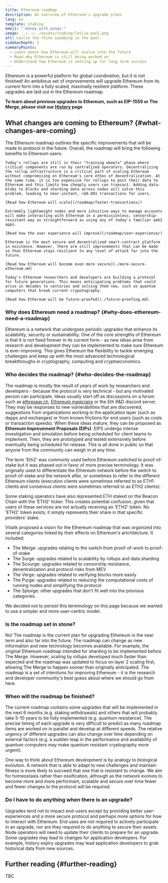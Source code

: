 ```yaml
---
title: Ethereum roadmap
description: An overview of Ethereum's upgrade plans
lang: en
template: staking
emoji: ":money_with_wings:"
image: ../../../assets/staking/leslie-pool.png
alt: Leslie the rhino swimming in the pool.
sidebarDepth: 2
summaryPoints:
  - Learn about how Ethereum will evolve into the future
  - Read why Ethereum is still being worked on
  - Understand how Ethereum is setting up for long term success
---
```


Ethereum is a powerful platform for global coordination, but it is not finished! An ambitious set of improvements will upgrade Ethereum from its current form into a fully scaled, maximally resilient platform. These upgrades are laid out in the Ethereum roadmap.

**To learn about previous upgrades to Ethereum, such as EIP-1559 or The Merge, please visit our [History](/history/) page**

## What changes are coming to Ethereum? {#what-changes-are-coming}

The Ethereum roadmap outlines the specific improvements that will be made to protocol in the future. Overall, the roadmap will bring the following benefits to Ethereum users:

<CardGrid>
  <Card title="Faster, cheaper transactions" emoji="🐟">

    Today's rollups are still in their "training wheels" phase where critical components are run by centralized operators. Decentralizing the rollup infrastructure is a critical part of scaling Ethereum without compromising on Ethereum's core ethos of decentralization. At the same time, it is too expensive for rollups to post their data to Ethereum and this limits how cheaply users can transact. Adding data-blobs to blocks and sharding data across nodes will solve this problem, leading to near-instant, <$0.001 transactions for users.

    [Read how Ethereum will scale](/roadmap/faster-transactions/)

  </Card>
  <Card title="Better user experience" emoji=":stopwatch:">

    Extremely lightweight nodes and more intuitive ways to manage accounts will make interacting with Ethereum in a permissionless, censorship-resistant way as straightforward as using any of today's familiar web2 apps.

    [Read how the user experience will improve](/roadmap/user-experience/)

  </Card>
  <Card title="More security" emoji=":droplet:">

    Ethereum is the most secure and decentralized smart-contract platform in existence. However, there are still improvements that can be made so that Ethereum stays resilient to any level of attack far into the future.

    [Read how Ethereum will become even more secure](./more-secure-ethereum.md)

  </Card>
    <Card title="Future proofing" emoji=":droplet:">

    Today's Ethereum researchers and developers are building a protocol for future generations. This means anticipating problems that could arise in decades to centuries and solving them now, such as quantum computers that break current crypotography.

    [Read how Ethereum will be future-proofed](./future-proofing.md)

  </Card>
</CardGrid>

### Why does Ethereum need a roadmap? {#why-does-ethereum-need-a-roadmap}

Ethereum is a network that undergoes periodic upgrades that enhance its scalability, security or sustainability. One of the core strengths of Ethereum is that it is not fixed forever in its current form - as new ideas arise from research and development they can be implemented to make sure Ethereum is ever-improving. This gives Ethereum the flexibility to tackle emerging challenges and keep up with the most advanced technological breakthroughs in cryptography, computing and cryptoeconomics.

### Who decides the roadmap? {#who-decides-the-roadmap}

The roadmap is mostly the result of years of work by researchers and developers - because the protocol is very technical - but any motivated person can participate. Ideas usually start off as discussions on a forum such as [ethresear.ch](ethresear.ch), [Ethereum magicians](https://ethereum-magicians.org/) or the Eth R&D discord server. They may be responses to new vulnerabilities that are discovered, suggestions from organizations working in the application layer (such as dapps and exchanges) or from known frictions for end users (such as costs or transaction speeds). When these ideas mature, they can be proposed as **Ethereum Improvement Proposals (EIPs)**. EIPS undergo intense investigation and simulation before being scheduled for client teams to implement. Then, they are prototyped and tested extensively before eventually being scheduled for release. This is all done in public so that anyone from the community can weigh in at any time.

<ExpandableCard title="What is ETH2?">
The term 'Eth2' was commonly used before Ethereum switched to proof-of-stake but it was phased out in favor of more precise terminology. It was originally used to differentiate the Ethereum network before the switch to proof-of-stake and the network after, or sometimes to refer to the different Ethereum clients (execution clients were sometimes referred to as ETH1 clients and consensus clients were sometimes referred to as ETH2 clients).

Some staking operators have also represented ETH staked on the Beacon Chain with the ‘ETH2’ ticker. This creates potential confusion, given that users of these services are not actually receiving an ‘ETH2’ token. No ‘ETH2’ token exists; it simply represents their share in that specific providers’ stake.
</ExpandableCard>

<ExpandableCard title="What about the verge, the splurge etc?">
Vitalik proposed a vision for the Ethereum roadmap that was organized into several categories linked by their effects on Ethereum's artchitecture. It included:

- The Merge: upgrades relating to the switch from proof-of-work to proof-of-stake
- The Surge: upgrades related to scalability by rollups and data sharding
- The Scourge: upgrades related to censorship resistance, decentralization and protocol risks from MEV
- The Verge: upgrades related to verifying blocks more easily
- The Purge: upgrades related to reducing the computational costs of running nodes and simplifying the protocol
- The Splurge: other upgrades that don't fit well into the previous categories.

We decided not to persist this terminology on this page because we wanted to use a simpler and more user-centric model.
</ExpandableCard>

### Is the roadmap set in stone?

No! The roadmap is the current plan for upgrading Ethereum in the near term and also far into the future. The roadmap can change as new information and new technology becomes available. For example, the original Ethereum roadmap intended for sharding to be implemented before The Merge. However, scaling by rollups developed much faster than expected and the roadmap was updated to focus on layer 2 scaling first, allowing The Merge to happen sooner than originally anticipated. The roadmap is a set of intentions for improving Ethereum - it is the research and developer community's best guess about where we should go from here.

### When will the roadmap be finished?

The current roadmap contains some upgrades that will be implemented in the next 6 months (e.g. staking withdrawals) and others that will probably take 5-10 years to be fully implemented (e.g. quantum resistance). The precise timing of each upgrade is very difficult to predict as many roadmap items are worked on in parallel and develop at different speeds. The relative urgency of different upgrades can also change over time depending on external factors (e.g. a sudden leap in the performance and availability of quantum computers may make quantum resistant cryptography more urgent).

One way to think about Ethereum development is by analogy to biological evolution. A network that is able to adapt to new challenges and maintain fitness is more likely to succeed that one that is resistant to change. We aim for homeostasis rather than ossification, although as the network evolves to become more and more performant, scalable and secure over time fewer and fewer changes to the protocol will be required.

### Do I have to do anything when there is an upgrade?

Upgrades tend not to impact end-users except by providing better user-experiences and a more secure protocol and perhaps more _options_ for how to interact with Ethereum. End uses are not required to actively participate in an upgrade, nor are they required to do anything to secure their assets. Node operators will need to update their clients to prepare for an upgrade. Some upgrades may lead to changes for application developers. For example, history expiry upgrades may lead application developers to grab historical data from new sources.

## Further reading {#further-reading}

TBC
